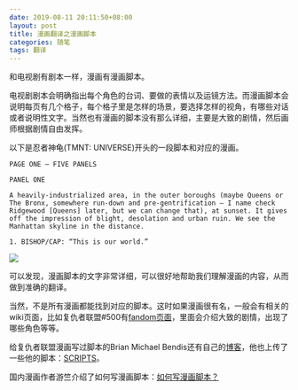 ```yaml
---
date: 2019-08-11 20:11:50+08:00
layout: post
title: 漫画翻译之漫画脚本
categories: 随笔
tags: 翻译
---
```


和电视剧有剧本一样，漫画有漫画脚本。

电视剧剧本会明确指出每个角色的台词、要做的表情以及运镜方法。而漫画脚本会说明每页有几个格子，每个格子里是怎样的场景，要选择怎样的视角，有哪些对话或者说明性文字。当然也有漫画的脚本没有那么详细，主要是大致的剧情，然后画师根据剧情自由发挥。

以下是忍者神龟(TMNT: UNIVERSE)开头的一段脚本和对应的漫画。

```
PAGE ONE – FIVE PANELS 
 
PANEL ONE 

A heavily-industrialized area, in the outer boroughs (maybe Queens or The Bronx, somewhere run-down and pre-gentrification – I name check Ridgewood [Queens] later, but we can change that), at sunset. It gives off the impression of blight, desolation and urban ruin. We see the Manhattan skyline in the distance. 
 
1. BISHOP/CAP: “This is our world.” 
```

![](http://wx1.sinaimg.cn/large/a6938c7aly1g5sfgz73afj20ra0begyp.jpg)

可以发现，漫画脚本的文字非常详细，可以很好地帮助我们理解漫画的内容，从而做到准确的翻译。

当然，不是所有漫画都能找到对应的脚本。这时如果漫画很有名，一般会有相关的wiki页面，比如复仇者联盟#500有[fandom页面](https://marvel.fandom.com/wiki/Avengers_Vol_1_500)，里面会介绍大致的剧情，出现了哪些角色等等。

给复仇者联盟漫画写过脚本的Brian Michael Bendis还有自己的[博客](http://jinxworld.com/wordpress/)，他也上传了一些他的脚本：[SCRIPTS](http://www.jinxworld.com/SCRIPTS/)。

国内漫画作者游竺介绍了如何写漫画脚本：[如何写漫画脚本？](http://blog.sina.com.cn/s/blog_48e16e290102x40w.html)



